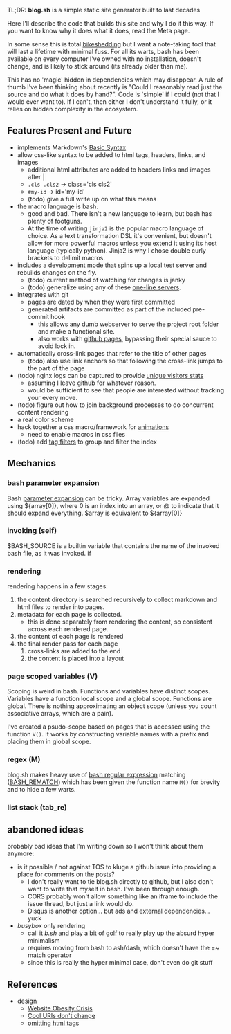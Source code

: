 TL;DR: **blog.sh** is a simple static site generator built to last decades

Here I'll describe the code that builds this site and why I do it this way.
If you want to know why it does what it does, read the Meta page.

In some sense this is total [bikeshedding](https://en.wikipedia.org/wiki/Law_of_triviality)
but I want a note-taking tool that will last a lifetime with minimal fuss.
For all its warts, bash 
    has been available on every computer I've owned with no installation,
    doesn't change, 
    and is likely to stick around (its already older than me).
    
This has no 'magic' hidden in dependencies which may disappear.
A rule of thumb I've been thinking about recently is "Could I reasonably read just the source and do what it does by hand?".
Code is 'simple' if I could (not that I would ever want to).
If I can't, then either I don't understand it fully, or it relies on hidden complexity in the ecosystem.

## Features Present and Future
* implements Markdown's [Basic Syntax](https://www.markdownguide.org/cheat-sheet/#basic-syntax)
* allow css-like syntax to be added to html tags, headers, links, and images
    * additional html attributes are added to headers links and images after |
    * `.cls .cls2` -> class='cls cls2'
    * `#my-id` -> id='my-id'
    * (todo) give a full write up on what this means
* the macro language is bash.
    * good and bad. There isn't a new language to learn, but bash has plenty of footguns.
    * At the time of writing `jinja2` is the popular macro language of choice.
        As a text transformation DSL it's convenient, but doesn't allow for more powerful macros unless you extend it
        using its host language (typically python). Jinja2 is why I chose double curly brackets to delimit macros.
* includes a development mode that spins up a local test server and rebuilds changes on the fly.
    * (todo) current method of watching for changes is janky
    * (todo) generalize using any of these [one-line servers](https://gist.github.com/willurd/5720255).
* integrates with git
    * pages are dated by when they were first committed
    * generated artifacts are committed as part of the included pre-commit hook
        - this allows any dumb webserver to serve the project root folder and make a functional site.
        - also works with [github pages](https://pages.github.com/), bypassing their special sauce to avoid lock in.
* automatically cross-link pages that refer to the title of other pages
    - (todo) also use link anchors so that following the cross-link jumps to the part of the page
* (todo) nginx logs can be captured to provide [unique visitors stats](https://serverfault.com/questions/447370/how-to-count-unique-visitors-in-an-nginx-access-log)
    * assuming I leave github for whatever reason.
    * would be sufficient to see that people are interested without tracking your every move.
* (todo) figure out how to join background processes to do concurrent content rendering
* a real color scheme
* hack together a css macro/framework for [animations](https://medium.com/@dtinth/spring-animation-in-css-2039de6e1a03)
    * need to enable macros in css files
* (todo) add [tag filters](https://webdesign.tutsplus.com/tutorials/how-to-build-a-filtering-component-in-pure-css--cms-33111)
    to group and filter the index


## Mechanics
### bash parameter expansion
Bash [parameter expansion](https://wiki-dev.bash-hackers.org/syntax/pe) can be tricky.
Array variables are expanded using ${array[0]}, where 0 is an index into an array, or @ to indicate
that it should expand everything.
$array is equivalent to ${array[0]}
### invoking (self)
$BASH_SOURCE is a builtin variable that contains the name of the invoked bash file, as it was invoked.
if
### rendering
rendering happens in a few stages:
1. the content directory is searched recursively to collect markdown and html files to render into pages.
2. metadata for each page is collected.
    * this is done separately from rendering the content, so consistent across each rendered page.
3. the content of each page is rendered
4. the final render pass for each page
    1. cross-links are added to the end
    2. the content is placed into a layout
### page scoped variables (V)
Scoping is weird in bash. Functions and variables have distinct scopes.
Variables have a function local scope and a global scope. Functions are global.
There is nothing approximating an object scope (unless you count associative arrays, which are a pain).

I've created a psudo-scope based on pages that is accessed using the function `V()`.
It works by constructing variable names with a prefix and placing them in global scope.
### regex (M)
blog.sh makes heavy use of
    [bash regular expression](https://www.gnu.org/software/bash/manual/html_node/Pattern-Matching.html#Pattern-Matching)
    matching ([BASH_REMATCH](https://www.gnu.org/software/bash/manual/html_node/Bash-Variables.html#index-BASH_005fREMATCH))
    which has been given the function name `M()` for brevity and to hide a few warts.
### list stack (tab_re)

## abandoned ideas
probably bad ideas that I'm writing down so I won't think about them anymore:
* is it possible / not against TOS to kluge a github issue into providing a place for comments on the posts?
    - I don't really want to tie blog.sh directly to github, but I also don't want to write that myself in bash. I've
        been through enough.
    - CORS probably won't allow something like an iframe to include the issue thread, but just a link would do.
    - Disqus is another option... but ads and external dependencies... yuck
* *busybox* only rendering
    - call it *b.sh* and play a bit of [golf](https://code.golf/) to really play up the absurd hyper minimalism
    - requires moving from bash to ash/dash, which doesn't have the =~ match operator
    - since this is really the hyper minimal case, don't even do git stuff
    
## References
* design
    * [Website Obesity Crisis](https://idlewords.com/talks/website_obesity.htm)
    * [Cool URIs don't change](https://www.w3.org/Provider/Style/URI)
    * [omitting html tags](https://google.github.io/styleguide/htmlcssguide.html#Optional_Tags)
